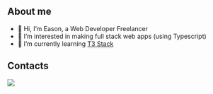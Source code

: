 ## About me

- 👋 Hi, I’m Eason, a Web Developer Freelancer
- 👀 I’m interested in making full stack web apps (using Typescript)
- 🌱 I’m currently learning [T3 Stack](https://create.t3.gg/)

## Contacts
[<img src="https://upload.wikimedia.org/wikipedia/commons/f/f8/LinkedIn_icon_circle.svg" />](https://www.linkedin.com/in/kokeason/)
